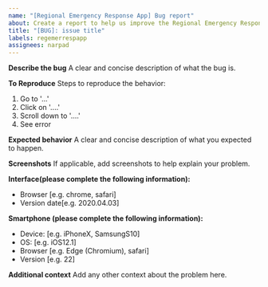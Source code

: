 ```yaml
---
name: "[Regional Emergency Response App] Bug report"
about: Create a report to help us improve the Regional Emergency Response App
title: "[BUG]: issue title"
labels: regemerrespapp
assignees: narpad
---
```


**Describe the bug**
A clear and concise description of what the bug is.

**To Reproduce**
Steps to reproduce the behavior:
1. Go to '...'
2. Click on '....'
3. Scroll down to '....'
4. See error

**Expected behavior**
A clear and concise description of what you expected to happen.

**Screenshots**
If applicable, add screenshots to help explain your problem.

**Interface(please complete the following information):**
 - Browser [e.g. chrome, safari]
 - Version date[e.g. 2020.04.03]

**Smartphone (please complete the following information):**
 - Device: [e.g. iPhoneX, SamsungS10]
 - OS: [e.g. iOS12.1]
 - Browser [e.g. Edge (Chromium), safari]
 - Version [e.g. 22]

**Additional context**
Add any other context about the problem here.

